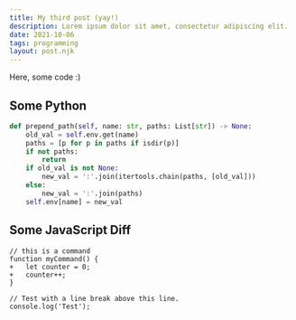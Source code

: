 ```yaml
---
title: My third post (yay!)
description: Lorem ipsum dolor sit amet, consectetur adipiscing elit.
date: 2021-10-06
tags: programming
layout: post.njk
---
```


Here, some code :)

## Some Python

```python
def prepend_path(self, name: str, paths: List[str]) -> None:
	old_val = self.env.get(name)
	paths = [p for p in paths if isdir(p)]
	if not paths:
		return
	if old_val is not None:
		new_val = ':'.join(itertools.chain(paths, [old_val]))
	else:
		new_val = ':'.join(paths)
	self.env[name] = new_val
```

## Some JavaScript Diff

```diff-js
// this is a command
function myCommand() {
+	let counter = 0;
+	counter++;
}

// Test with a line break above this line.
console.log('Test');
```
